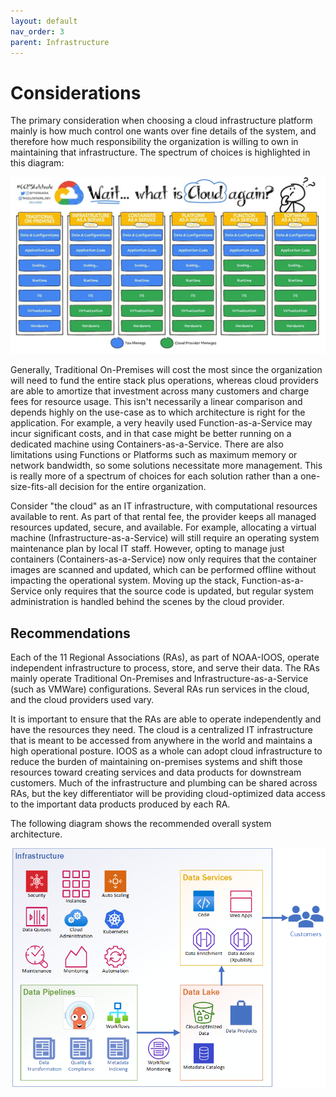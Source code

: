 ```yaml
---
layout: default
nav_order: 3
parent: Infrastructure
---
```


# Considerations

The primary consideration when choosing a cloud infrastructure platform mainly is how much control one wants over fine details of the system, and therefore how much responsibility the organization is willing to own in maintaining that infrastructure. The spectrum of choices is highlighted in this diagram:

![Cloud services](../assets/cloud-services.png)

Generally, Traditional On-Premises will cost the most since the organization will need to fund the entire stack plus operations, whereas cloud providers are able to amortize that investment across many customers and charge fees for resource usage. This isn't necessarily a linear comparison and depends highly on the use-case as to which architecture is right for the application. For example, a very heavily used Function-as-a-Service may incur significant costs, and in that case might be better running on a dedicated machine using Containers-as-a-Service. There are also limitations using Functions or Platforms such as maximum memory or network bandwidth, so some solutions necessitate more management. This is really more of a spectrum of choices for each solution rather than a one-size-fits-all decision for the entire organization. 

Consider "the cloud" as an IT infrastructure, with computational resources available to rent. As part of that rental fee, the provider keeps all managed resources updated, secure, and available. For example, allocating a virtual machine (Infrastructure-as-a-Service) will still require an operating system maintenance plan by local IT staff. However, opting to manage just containers (Containers-as-a-Service) now only requires that the container images are scanned and updated, which can be performed offline without impacting the operational system. Moving up the stack, Function-as-a-Service only requires that the source code is updated, but regular system administration is handled behind the scenes by the cloud provider.


## Recommendations

Each of the 11 Regional Associations (RAs), as part of NOAA-IOOS, operate independent infrastructure to process, store, and serve their data. The RAs mainly operate Traditional On-Premises and Infrastructure-as-a-Service (such as VMWare) configurations. Several RAs run services in the cloud, and the cloud providers used vary.

It is important to ensure that the RAs are able to operate independently and have the resources they need. The cloud is a centralized IT infrastructure that is meant to be accessed from anywhere in the world and maintains a high operational posture. IOOS as a whole can adopt cloud infrastructure to reduce the burden of maintaining on-premises systems and shift those resources toward creating services and data products for downstream customers. Much of the infrastructure and plumbing can be shared across RAs, but the key differentiator will be providing cloud-optimized data access to the important data products produced by each RA.

The following diagram shows the recommended overall system architecture.

![System Architecture recommendation](../assets/overall-architecture-rec.png)